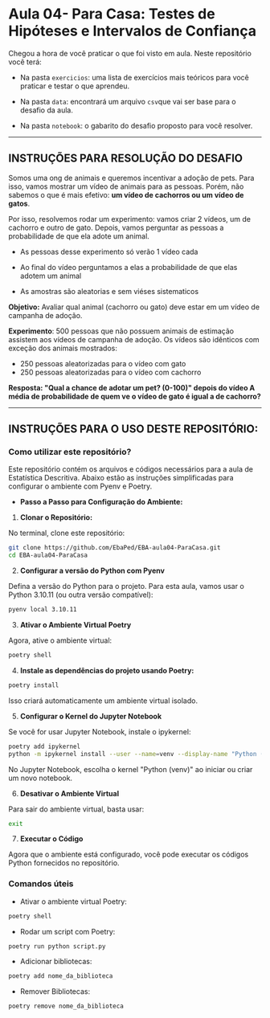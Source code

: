 # Aula 04- Para Casa: Testes de Hipóteses e Intervalos de Confiança

Chegou a hora de você praticar o que foi visto em aula. Neste repositório você terá:

- Na pasta `exercicios`: uma lista de exercícios mais teóricos para você praticar e testar o que aprendeu.

- Na pasta `data`: encontrará um arquivo `csv`que vai ser base para o desafio da aula.

- Na pasta `notebook`: o gabarito do desafio proposto para você resolver.

___

## INSTRUÇÕES PARA RESOLUÇÃO DO DESAFIO 

Somos uma ong de animais e queremos incentivar a adoção de pets. Para isso, vamos mostrar um vídeo de animais para as pessoas. Porém, não sabemos o que é mais efetivo: **um vídeo de cachorros ou um vídeo de gatos**.

Por isso, resolvemos rodar um experimento: vamos criar 2 vídeos, um de cachorro e outro de gato. Depois, vamos perguntar as pessoas a probabilidade de que ela adote um animal.

- As pessoas desse experimento só verão 1 vídeo cada

- Ao final do vídeo perguntamos a elas a probabilidade de que elas adotem um animal

- As amostras são aleatorias e sem viéses sistematicos

**Objetivo:** Avaliar qual animal (cachorro ou gato) deve estar em um vídeo de campanha de adoção.

**Experimento**: 500 pessoas que não possuem animais de estimação assistem aos vídeos de campanha de adoção. Os vídeos são idênticos com exceção dos animais mostrados:

- 250 pessoas aleatorizadas para o vídeo com gato
- 250 pessoas aleatorizadas para o vídeo com cachorro

**Resposta: "Qual a chance de adotar um pet? (0-100)" depois do vídeo
A média de probabilidade de quem ve o vídeo de gato é igual a de cachorro?**

___

## INSTRUÇÕES PARA O USO DESTE REPOSITÓRIO:

### **Como utilizar este repositório?**

Este repositório contém os arquivos e códigos necessários para a aula de Estatística Descritiva. Abaixo estão as instruções simplificadas para configurar o ambiente com Pyenv e Poetry.

- **Passo a Passo para Configuração do Ambiente:**

1. **Clonar o Repositório:**

No terminal, clone este repositório:

```bash
git clone https://github.com/EbaPed/EBA-aula04-ParaCasa.git
cd EBA-aula04-ParaCasa
```

2. **Configurar a versão do Python com Pyenv**

Defina a versão do Python para o projeto. Para esta aula, vamos usar o Python 3.10.11 (ou outra versão compatível):

```bash
pyenv local 3.10.11
```

3. **Ativar o Ambiente Virtual Poetry**

Agora, ative o ambiente virtual:

```bash
poetry shell
```

4. **Instale as dependências do projeto usando Poetry:**

```bash
poetry install
```

Isso criará automaticamente um ambiente virtual isolado.


5. **Configurar o Kernel do Jupyter Notebook**

Se você for usar Jupyter Notebook, instale o ipykernel:

```bash
poetry add ipykernel
python -m ipykernel install --user --name=venv --display-name "Python (venv)
```

No Jupyter Notebook, escolha o kernel "Python (venv)" ao iniciar ou criar um novo notebook.


6. **Desativar o Ambiente Virtual**

Para sair do ambiente virtual, basta usar:

```bash
exit
```

7. **Executar o Código**

Agora que o ambiente está configurado, você pode executar os códigos Python fornecidos no repositório.

### **Comandos úteis**

- Ativar o ambiente virtual Poetry:

```bash
poetry shell
```

- Rodar um script com Poetry:

```bash
poetry run python script.py
```

- Adicionar bibliotecas:

 ```bash
poetry add nome_da_biblioteca
```

- Remover Bibliotecas:

 ```bash
poetry remove nome_da_biblioteca
```



